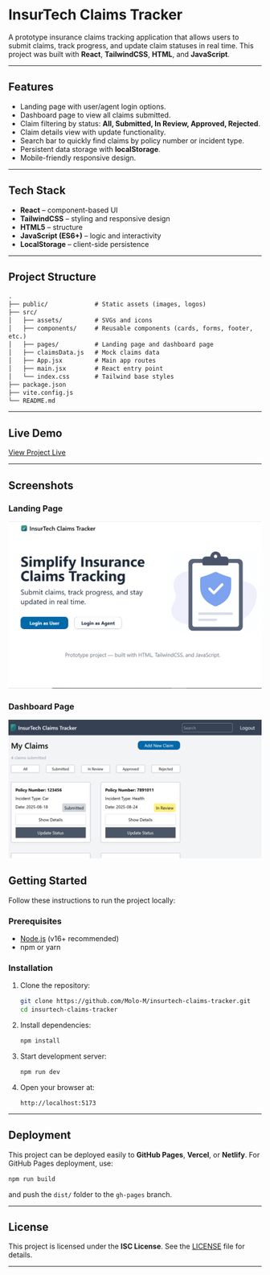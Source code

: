 # InsurTech Claims Tracker

A prototype insurance claims tracking application that allows users to submit claims, track progress, and update claim statuses in real time.
This project was built with **React**, **TailwindCSS**, **HTML**, and **JavaScript**.

---

## Features

* Landing page with user/agent login options.
* Dashboard page to view all claims submitted.
* Claim filtering by status: **All, Submitted, In Review, Approved, Rejected**.
* Claim details view with update functionality.
* Search bar to quickly find claims by policy number or incident type.
* Persistent data storage with **localStorage**.
* Mobile-friendly responsive design.

---

## Tech Stack

* **React** – component-based UI
* **TailwindCSS** – styling and responsive design
* **HTML5** – structure
* **JavaScript (ES6+)** – logic and interactivity
* **LocalStorage** – client-side persistence

---

## Project Structure

```
.
├── public/             # Static assets (images, logos)
├── src/
│   ├── assets/         # SVGs and icons
│   ├── components/     # Reusable components (cards, forms, footer, etc.)
│   ├── pages/          # Landing page and dashboard page
│   ├── claimsData.js   # Mock claims data
│   ├── App.jsx         # Main app routes
│   ├── main.jsx        # React entry point
│   └── index.css       # Tailwind base styles
├── package.json
├── vite.config.js
└── README.md
```

---

## Live Demo

[View Project Live](https://molo-m.github.io/insurtech-claims-tracker/)

---

## Screenshots

### Landing Page

![landing page](<landing page.png>)

### Dashboard Page

![dashboard](user-dashboard-2.png)

## Getting Started

Follow these instructions to run the project locally:

### Prerequisites

* [Node.js](https://nodejs.org/) (v16+ recommended)
* npm or yarn

### Installation

1. Clone the repository:

   ```bash
   git clone https://github.com/Molo-M/insurtech-claims-tracker.git
   cd insurtech-claims-tracker
   ```

2. Install dependencies:

   ```bash
   npm install
   ```

3. Start development server:

   ```bash
   npm run dev
   ```

4. Open your browser at:

   ```
   http://localhost:5173
   ```

---

## Deployment

This project can be deployed easily to **GitHub Pages**, **Vercel**, or **Netlify**.
For GitHub Pages deployment, use:

```bash
npm run build
```

and push the `dist/` folder to the `gh-pages` branch.

---

## License

This project is licensed under the **ISC License**. See the [LICENSE](LICENSE) file for details.

---
